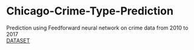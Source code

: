 # Chicago-Crime-Type-Prediction
Prediction using Feedforward neural network on crime data from 2010 to 2017
<br />
[DATASET](https://drive.google.com/open?id=1hExX3vlBf8eUvdv0fM27mJVypAW7DLGU)
